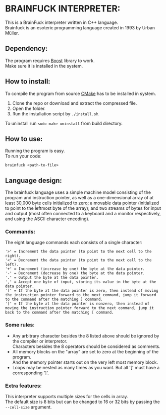 # BRAINFUCK INTERPRETER:

This is a BrainFuck interpreter written in C++ language.  
Brainfuck is an esoteric programming language created in 1993 by Urban Müller.  

## Dependency:

The program requires [Boost](https://www.boost.org/) library to work.  
Make sure it is installed in the system.

## How to install:

To compile the program from source [CMake](https://cmake.org/) has to be installed in system.  

1. Clone the repo or download and extract the compressed file.  
2. Open the folder.  
3. Run the installation script by `./install.sh`.  

To uninstall run `sudo make uninstall` from build directory.  

## How to use:

Running the program is easy.  
To run your code:  
```
brainfuck <path-to-file>
```

## Language design:

The brainfuck language uses a simple machine model consisting of the program and instruction pointer, as well as a one-dimensional array of at least 30,000 byte cells initialized to zero; a movable data pointer (initialized to point to the leftmost byte of the array); and two streams of bytes for input and output (most often connected to a keyboard and a monitor respectively, and using the ASCII character encoding).  

### Commands:

The eight language commands each consists of a single character:
```
'>' = Increment the data pointer (to point to the next cell to the right).
'<' = Decrement the data pointer (to point to the next cell to the left).
'+' = Increment (increase by one) the byte at the data pointer.
'-' = Decrement (decrease by one) the byte at the data pointer.
'.' = Output the byte at the data pointer.
',' = Accept one byte of input, storing its value in the byte at the data pointer.
'[' = If the byte at the data pointer is zero, then instead of moving the instruction pointer forward to the next command, jump it forward to the command after the matching ] command.
']' = If the byte at the data pointer is nonzero, then instead of moving the instruction pointer forward to the next command, jump it back to the command after the matching [ command.
```
### Some rules:

- Any arbitrary character besides the 8 listed above should be ignored by the compiler or interpretor.  
Characters besides the 8 operators should be considered as comments.
- All memory blocks on the "array" are set to zero at the beginning of the program.  
And the memory pointer starts out on the very left most memory block.
- Loops may be nested as many times as you want. But all '[' must have a corresponding ']'.

### Extra features:

This interpreter supports multiple sizes for the cells in array.  
The default size is 8 bits but can be changed to 16 or 32 bits by passing the `--cell-size` argument.  